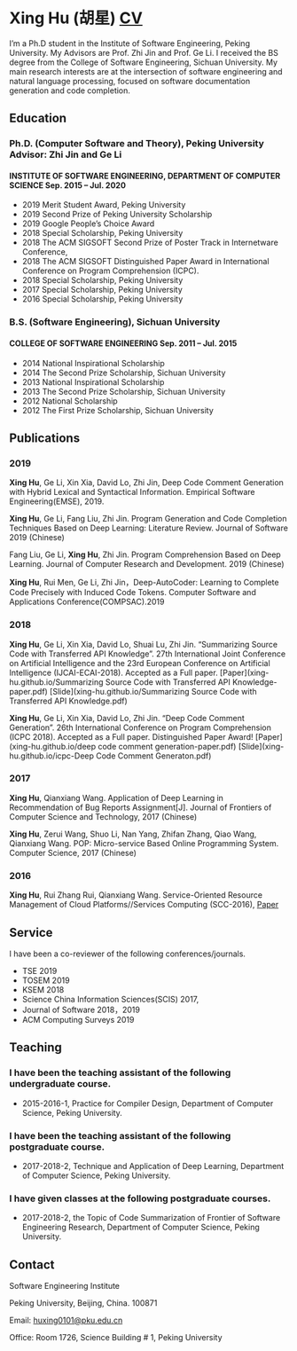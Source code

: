 #  Xing Hu (胡星) [CV](xing-hu.github.io/Xing-Hu_CV.pdf)

I’m a Ph.D student in the Institute of Software Engineering, Peking University. My Advisors are Prof. Zhi Jin and Prof. Ge Li. I received the BS degree from the College of Software Engineering, Sichuan University. My main research interests are at the intersection of software engineering and natural language processing, focused on software documentation generation and code completion.


## Education

### Ph.D. (Computer Software and Theory), Peking University    Advisor: Zhi Jin and Ge Li

#### INSTITUTE OF SOFTWARE ENGINEERING, DEPARTMENT OF COMPUTER SCIENCE             Sep. 2015 – Jul. 2020 

- 2019 Merit Student Award, Peking University
-	2019 Second Prize of Peking University Scholarship
-	2019 Google People’s Choice Award
-	2018 Special Scholarship, Peking University
-	2018 The ACM SIGSOFT Second Prize of Poster Track in Internetware Conference, 
-	2018 The ACM SIGSOFT Distinguished Paper Award in International Conference on Program Comprehension (ICPC).
-	2018 Special Scholarship, Peking University
-	2017 Special Scholarship, Peking University
-	2016 Special Scholarship, Peking University

### B.S. (Software Engineering), Sichuan University

#### COLLEGE OF SOFTWARE ENGINEERING                                       Sep. 2011 – Jul. 2015
-	2014 National Inspirational Scholarship
-	2014 The Second Prize Scholarship, Sichuan University
-	2013 National Inspirational Scholarship
-	2013 The Second Prize Scholarship, Sichuan University
-	2012 National Scholarship
-	2012 The First Prize Scholarship, Sichuan University


## Publications

### 2019

**Xing Hu**, Ge Li, Xin Xia, David Lo, Zhi Jin, Deep Code Comment Generation with Hybrid Lexical and Syntactical Information. Empirical Software Engineering(EMSE), 2019.

**Xing Hu**, Ge Li, Fang Liu, Zhi Jin. Program Generation and Code Completion Techniques Based on Deep Learning: Literature Review. Journal of Software 2019 (Chinese)

Fang Liu, Ge Li, **Xing Hu**, Zhi Jin. Program Comprehension Based on Deep Learning. Journal of Computer Research and Development. 2019 (Chinese)

**Xing Hu**, Rui Men, Ge Li, Zhi Jin，Deep-AutoCoder: Learning to Complete Code Precisely with Induced Code Tokens. Computer Software and Applications Conference(COMPSAC).2019


### 2018

**Xing Hu**, Ge Li, Xin Xia, David Lo, Shuai Lu, Zhi Jin. “Summarizing Source Code with Transferred API Knowledge”. 27th International Joint Conference on Artificial Intelligence and the 23rd European Conference on Artificial Intelligence (IJCAI-ECAI-2018). Accepted as a Full paper. [Paper](xing-hu.github.io/Summarizing Source Code with Transferred API Knowledge-paper.pdf) [Slide](xing-hu.github.io/Summarizing Source Code with Transferred API Knowledge.pdf)

**Xing Hu**, Ge Li, Xin Xia, David Lo, Zhi Jin. “Deep Code Comment Generation”. 26th International Conference on Program Comprehension (ICPC 2018). Accepted as a Full paper. Distinguished Paper Award! [Paper](xing-hu.github.io/deep code comment generation-paper.pdf) [Slide](xing-hu.github.io/icpc-Deep Code Comment Generaton.pdf)

### 2017

**Xing Hu**, Qianxiang Wang. Application of Deep Learning in Recommendation of Bug Reports Assignment[J]. Journal of Frontiers of Computer Science and Technology, 2017 (Chinese)

**Xing Hu**, Zerui Wang, Shuo Li, Nan Yang, Zhifan Zhang, Qiao Wang, Qianxiang Wang. POP: Micro-service Based Online Programming System. Computer Science, 2017 (Chinese)


### 2016

**Xing Hu**, Rui Zhang Rui, Qianxiang Wang. Service-Oriented Resource Management of Cloud Platforms//Services Computing (SCC-2016),  [Paper](xing-hu.github.io/07557483.pdf)


## Service
I have been a co-reviewer of the following conferences/journals.
- TSE 2019
- TOSEM 2019
-	KSEM 2018
-	Science China Information Sciences(SCIS) 2017, 
-	Journal of Software 2018，2019
-	ACM Computing Surveys 2019

## Teaching

### I have been the teaching assistant of the following undergraduate course.
- 2015-2016-1, Practice for Compiler Design, Department of Computer Science, Peking University.

### I have been the teaching assistant of the following postgraduate course.
-	2017-2018-2, Technique and Application of Deep Learning, Department of Computer Science, Peking University.
###	I have given classes at the following postgraduate courses.
-	2017-2018-2, the Topic of Code Summarization of Frontier of Software Engineering Research, Department of Computer Science, Peking University.



## Contact

Software Engineering Institute

Peking University, Beijing, China. 100871

Email: huxing0101@pku.edu.cn

Office: Room 1726, Science Building # 1, Peking University

